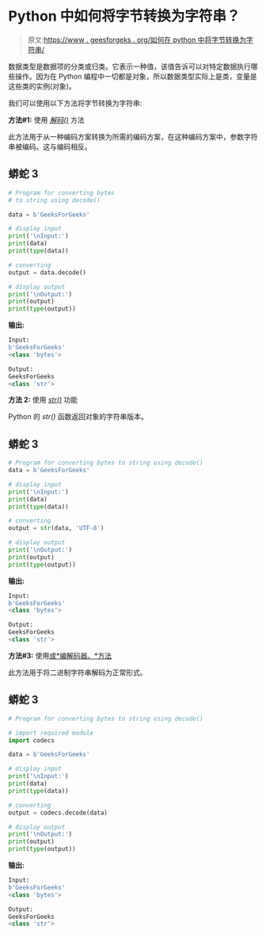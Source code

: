 # Python 中如何将字节转换为字符串？

> 原文:[https://www . geesforgeks . org/如何在 python 中将字节转换为字符串/](https://www.geeksforgeeks.org/how-to-convert-bytes-to-string-in-python/)

数据类型是数据项的分类或归类。它表示一种值，该值告诉可以对特定数据执行哪些操作。因为在 Python 编程中一切都是对象，所以数据类型实际上是类，变量是这些类的实例(对象)。

我们可以使用以下方法将字节转换为字符串:

**方法#1:** 使用 [*解码()*](https://www.geeksforgeeks.org/python-strings-decode-method/) 方法

此方法用于从一种编码方案转换为所需的编码方案，在这种编码方案中，参数字符串被编码。这与编码相反。

## 蟒蛇 3

```py
# Program for converting bytes 
# to string using decode()

data = b'GeeksForGeeks'

# display input
print('\nInput:')
print(data)
print(type(data))

# converting
output = data.decode()

# display output
print('\nOutput:')
print(output)
print(type(output))
```

**输出:**

```py
Input:
b'GeeksForGeeks'
<class 'bytes'>

Output:
GeeksForGeeks
<class 'str'>
```

**方法 2:** 使用 [*str()*](https://www.geeksforgeeks.org/python-str-function/) 功能

Python 的 *str()* 函数返回对象的字符串版本。

## 蟒蛇 3

```py
# Program for converting bytes to string using decode()
data = b'GeeksForGeeks'

# display input
print('\nInput:')
print(data)
print(type(data))

# converting
output = str(data, 'UTF-8')

# display output
print('\nOutput:')
print(output)
print(type(output))
```

**输出:**

```py
Input:
b'GeeksForGeeks'
<class 'bytes'>

Output:
GeeksForGeeks
<class 'str'>
```

**方法#3:** 使用[或*编解码器。*方法](https://www.geeksforgeeks.org/codecs-decode-in-python/)

此方法用于将二进制字符串解码为正常形式。

## 蟒蛇 3

```py
# Program for converting bytes to string using decode()

# import required module
import codecs

data = b'GeeksForGeeks'

# display input
print('\nInput:')
print(data)
print(type(data))

# converting
output = codecs.decode(data)

# display output
print('\nOutput:')
print(output)
print(type(output))
```

**输出:**

```py
Input:
b'GeeksForGeeks'
<class 'bytes'>

Output:
GeeksForGeeks
<class 'str'>
```